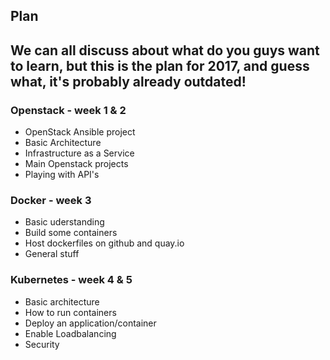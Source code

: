 
## Plan

## We can all discuss about what do you guys want to learn, but this is the plan for 2017, and guess what, it's probably already outdated!


### Openstack - week 1 & 2
- OpenStack Ansible project
- Basic Architecture
- Infrastructure as a Service
- Main Openstack projects
- Playing with API's


### Docker - week 3
- Basic uderstanding
- Build some containers
- Host dockerfiles on github and quay.io
- General stuff
   

### Kubernetes - week 4 & 5
- Basic architecture
- How to run containers
- Deploy an application/container 
- Enable Loadbalancing
- Security
   
